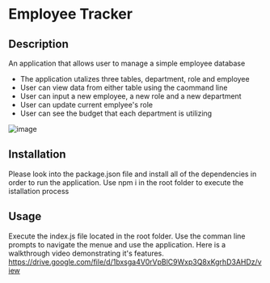 # Employee Tracker

## Description

An application that allows user to manage a simple employee database

- The application utalizes three tables, department, role and employee
- User can view data from either table using the caommand line
- User can input a new employee, a new role and a new department
- User can update current emplyee's role 
- User can see the budget that each department is utilizing

![image](https://user-images.githubusercontent.com/37091234/225131987-afc97cde-4d1c-4e2d-a495-c2e1b289adb6.png)


## Installation

Please look into the package.json file and install all of the dependencies in order to run the application. Use npm i in the root folder to execute the istallation process 

## Usage

Execute the index.js file located in the root folder. Use the comman line prompts to navigate the menue and use the application. Here is a walkthrough video demonstrating it's features.
https://drive.google.com/file/d/1bxsga4V0rVpBlC9Wxp3Q8xKgrhD3AHDz/view

